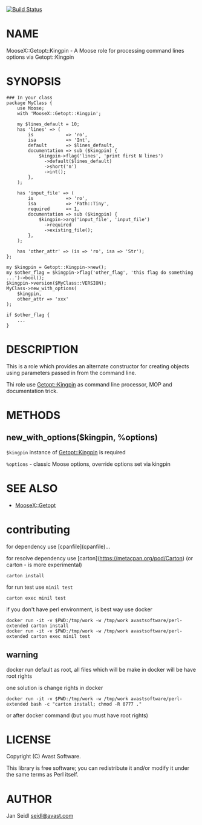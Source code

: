 [![Build Status](https://travis-ci.org/avast/MooseX-Getopt-Kingpin.svg?branch=master)](https://travis-ci.org/avast/MooseX-Getopt-Kingpin)
# NAME

MooseX::Getopt::Kingpin - A Moose role for processing command lines options via Getopt::Kingpin

# SYNOPSIS

    ### In your class
    package MyClass {
        use Moose;
        with 'MooseX::Getopt::Kingpin';

        my $lines_default = 10;
        has 'lines' => (
            is            => 'ro',
            isa           => 'Int',
            default       => $lines_default,
            documentation => sub ($kingpin) {
                $kingpin->flag('lines', 'print first N lines')
                  ->default($lines_default)
                  ->short('n')
                  ->int();
            },
        );

        has 'input_file' => (
            is            => 'ro',
            isa           => 'Path::Tiny',
            required      => 1,
            documentation => sub ($kingpin) {
                $kingpin->arg('input_file', 'input_file')
                  ->required
                  ->existing_file();
            },
        );

        has 'other_attr' => (is => 'ro', isa => 'Str');
    };

    my $kingpin = Getopt::Kingpin->new();
    my $other_flag = $kingpin->flag('other_flag', 'this flag do something ...')->bool();
    $kingpin->version($MyClass::VERSION);
    MyClass->new_with_options(
        $kingpin,
        other_attr => 'xxx'
    );

    if $other_flag {
        ...
    }

# DESCRIPTION

This is a role which provides an alternate constructor for creating objects using parameters passed in from the command line.

Thi role use [Getopt::Kingpin](https://metacpan.org/pod/Getopt::Kingpin) as command line processor, MOP and documentation trick.

# METHODS

## new\_with\_options($kingpin, %options)

`$kingpin` instance of [Getopt::Kingpin](https://metacpan.org/pod/Getopt::Kingpin) is required

`%options` - classic Moose options, override options set via kingpin

# SEE ALSO

- [MooseX::Getopt](https://metacpan.org/pod/MooseX::Getopt)

# contributing

for dependency use \[cpanfile\](cpanfile)...

for resolve dependency use \[carton\](https://metacpan.org/pod/Carton) (or carton - is more experimental)

    carton install

for run test use `minil test`

    carton exec minil test

if you don't have perl environment, is best way use docker

    docker run -it -v $PWD:/tmp/work -w /tmp/work avastsoftware/perl-extended carton install
    docker run -it -v $PWD:/tmp/work -w /tmp/work avastsoftware/perl-extended carton exec minil test

## warning

docker run default as root, all files which will be make in docker will be have root rights

one solution is change rights in docker

    docker run -it -v $PWD:/tmp/work -w /tmp/work avastsoftware/perl-extended bash -c "carton install; chmod -R 0777 ."

or after docker command (but you must have root rights)

# LICENSE

Copyright (C) Avast Software.

This library is free software; you can redistribute it and/or modify
it under the same terms as Perl itself.

# AUTHOR
Jan Seidl <seidl@avast.com>
